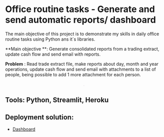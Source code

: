 # Office routine tasks - Generate and send automatic reports/ dashboard
The main objective of this project is to demonstrate my skills in daily office routine tasks using Python ans it´s libraries. 

**Main objective **: Generate consolidated reports from a trading extract, update cash flow and send email with reports.

**Problem** : Read trade extract file, make reports about day, month and year operations, update cash flow and send email with attachments to a list of people, being possible to add 1 more attachment for each person.


<p align='center'>
    <img src='image.png' style="width:05px"
 <
</p>


## **Tools**: Python, Streamlit, Heroku

## **Deployment solution:**
- [Dashboard](https://trades-analysis.herokuapp.com/)